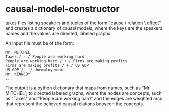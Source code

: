 causal-model-constructor
========================

takes files listing speakers and tuples of the form "cause \ relation \ effect" and creates a dictionary of causal models, where the keys are the speakers' names and the values are directed, labeled graphs.

An input file must be of the form:

    Mr. MITCHEL
    Taxes / - / People are working hard
    People are working hard / + / Firms are making profits
    Firms are making profits / + / US GDP
    US GDP / - / Unemployement
    Mr. KENNEDY
    ...
    
The output is a python dictionary that maps from names, such as "Mr. MITCHEL", to directed labeled graphs, where the nodes are concepts, such as "Taxes" and "People are working hard" and the edges are weighted arcs that represent the believed causal relations between the concepts. 


    


